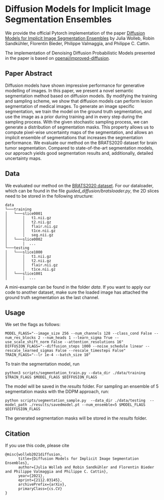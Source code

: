 # Diffusion Models for Implicit Image Segmentation Ensembles

We provide the official Pytorch implementation of the paper [Diffusion Models for Implicit Image Segmentation Ensembles](https://arxiv.org/abs/2112.03145) by Julia Wolleb, Robin Sandkühler, Florentin Bieder, Philippe Valmaggia, and Philippe C. Cattin.

The implementation of Denoising Diffusion Probabilistic Models presented in the paper is based on [openai/improved-diffusion](https://github.com/openai/improved-diffusion).

## Paper Abstract

Diffusion models have shown impressive performance for generative modelling of images. In this paper, we present a novel semantic segmentation method based on diffusion models. By modifying the training and sampling scheme, we show that diffusion models can perform lesion segmentation of medical images. To generate an image specific segmentation, we train the model on the ground truth segmentation, and use the image as a prior during training and in every step during the sampling process. With the given stochastic sampling process, we can generate a distribution of segmentation masks. This property allows us to compute pixel-wise uncertainty maps of the segmentation, and allows an implicit ensemble of segmentations that increases the segmentation performance. We evaluate our method on the BRATS2020 dataset for brain tumor segmentation. Compared to state-of-the-art segmentation models, our approach yields good segmentation results and, additionally, detailed uncertainty maps.


## Data

We evaluated our method on the [BRATS2020 dataset](https://www.med.upenn.edu/cbica/brats2020/data.html).
For our dataloader, which can be found in the file *guided_diffusion/bratsloader.py*, the 2D slices need to be stored in the following structure:

```
data
└───training
│   └───slice0001
│       │   t1.nii.gz
│       │   t2.nii.gz
│       │   flair.nii.gz
│       │   t1ce.nii.gz
│       │   seg.nii.gz
│   └───slice0002
│       │  ...
└───testing
│   └───slice1000
│       │   t1.nii.gz
│       │   t2.nii.gz
│       │   flair.nii.gz
│       │   t1ce.nii.gz
│   └───slice1001
│       │  ...

```

A mini-example can be found in the folder *data*.
If you want to apply our code to another dataset, make sure the loaded image has attached the ground truth segmentation as the last channel.


## Usage

We set the flags as follows:
```
MODEL_FLAGS="--image_size 256 --num_channels 128 --class_cond False --num_res_blocks 2 --num_heads 1 --learn_sigma True --use_scale_shift_norm False --attention_resolutions 16"
DIFFUSION_FLAGS="--diffusion_steps 1000 --noise_schedule linear --rescale_learned_sigmas False --rescale_timesteps False"
TRAIN_FLAGS="--lr 1e-4 --batch_size 10"
```
To train the segmentation model, run

```
python3 scripts/segmentation_train.py --data_dir ./data/training $TRAIN_FLAGS $MODEL_FLAGS $DIFFUSION_FLAGS
```
The model will be saved in the *results* folder.
For sampling an ensemble of 5 segmentation masks with the DDPM approach, run:

```
python scripts/segmentation_sample.py  --data_dir ./data/testing  --model_path ./results/savedmodel.pt --num_ensemble=5 $MODEL_FLAGS $DIFFUSION_FLAGS
```
The generated segmentation masks will be stored in the *results* folder.

## Citation
If you use this code, please cite

```
@misc{wolleb2021diffusion,
      title={Diffusion Models for Implicit Image Segmentation Ensembles}, 
      author={Julia Wolleb and Robin Sandkühler and Florentin Bieder and Philippe Valmaggia and Philippe C. Cattin},
      year={2021},
      eprint={2112.03145},
      archivePrefix={arXiv},
      primaryClass={cs.CV}
}
```

